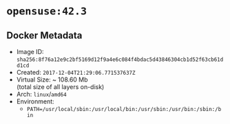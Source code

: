 # `opensuse:42.3`

## Docker Metadata

- Image ID: `sha256:8f76a12e9c2bf5169d12f9a4e6c084f4bdac5d43846304cb1d52f63cb61dd1cd`
- Created: `2017-12-04T21:29:06.771537637Z`
- Virtual Size: ~ 108.60 Mb  
  (total size of all layers on-disk)
- Arch: `linux`/`amd64`
- Environment:
  - `PATH=/usr/local/sbin:/usr/local/bin:/usr/sbin:/usr/bin:/sbin:/bin`
